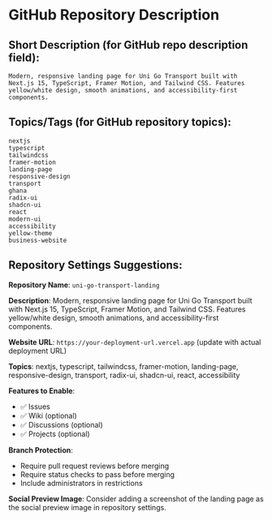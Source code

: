 # GitHub Repository Description

## Short Description (for GitHub repo description field):
```
Modern, responsive landing page for Uni Go Transport built with Next.js 15, TypeScript, Framer Motion, and Tailwind CSS. Features yellow/white design, smooth animations, and accessibility-first components.
```

## Topics/Tags (for GitHub repository topics):
```
nextjs
typescript
tailwindcss
framer-motion
landing-page
responsive-design
transport
ghana
radix-ui
shadcn-ui
react
modern-ui
accessibility
yellow-theme
business-website
```

## Repository Settings Suggestions:

**Repository Name**: `uni-go-transport-landing`

**Description**: Modern, responsive landing page for Uni Go Transport built with Next.js 15, TypeScript, Framer Motion, and Tailwind CSS. Features yellow/white design, smooth animations, and accessibility-first components.

**Website URL**: `https://your-deployment-url.vercel.app` (update with actual deployment URL)

**Topics**: nextjs, typescript, tailwindcss, framer-motion, landing-page, responsive-design, transport, radix-ui, shadcn-ui, react, accessibility

**Features to Enable**:
- ✅ Issues
- ✅ Wiki (optional)
- ✅ Discussions (optional)
- ✅ Projects (optional)

**Branch Protection**:
- Require pull request reviews before merging
- Require status checks to pass before merging
- Include administrators in restrictions

**Social Preview Image**: Consider adding a screenshot of the landing page as the social preview image in repository settings.
